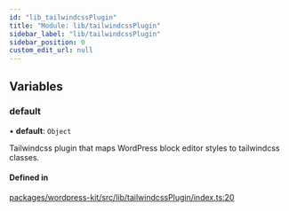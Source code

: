 ```yaml
---
id: "lib_tailwindcssPlugin"
title: "Module: lib/tailwindcssPlugin"
sidebar_label: "lib/tailwindcssPlugin"
sidebar_position: 0
custom_edit_url: null
---
```


## Variables

### default

• **default**: `Object`

Tailwindcss plugin that maps WordPress block editor styles to tailwindcss classes.

#### Defined in

[packages/wordpress-kit/src/lib/tailwindcssPlugin/index.ts:20](https://github.com/pantheon-systems/decoupled-kit-js/blob/e10f27e/packages/wordpress-kit/src/lib/tailwindcssPlugin/index.ts#L20)
